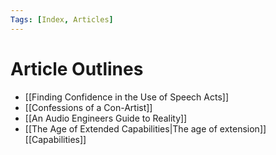 ```yaml
---
Tags: [Index, Articles]
---
```


# Article Outlines
- [[Finding Confidence in the Use of Speech Acts]]
- [[Confessions of a Con-Artist]]
- [[An Audio Engineers Guide to Reality]]
- [[The Age of Extended Capabilities|The age of extension]] [[Capabilities]]





    